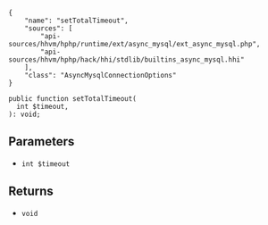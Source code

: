 ``` yamlmeta
{
    "name": "setTotalTimeout",
    "sources": [
        "api-sources/hhvm/hphp/runtime/ext/async_mysql/ext_async_mysql.php",
        "api-sources/hhvm/hphp/hack/hhi/stdlib/builtins_async_mysql.hhi"
    ],
    "class": "AsyncMysqlConnectionOptions"
}
```




``` Hack
public function setTotalTimeout(
  int $timeout,
): void;
```




## Parameters




+ ` int $timeout `




## Returns




* ` void `
<!-- HHAPIDOC -->
